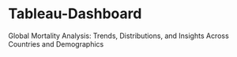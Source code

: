 # Tableau-Dashboard
Global Mortality Analysis: Trends, Distributions, and Insights Across Countries and Demographics
